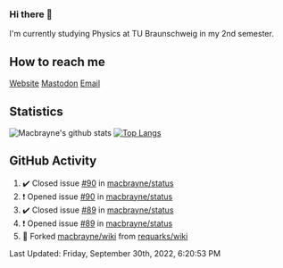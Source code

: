 ### Hi there 👋
I'm currently studying Physics at TU Braunschweig in my 2nd semester.

## How to reach me
[Website](https://florentin-schleuss.de)
[Mastodon](https://norden.social/@florentin)
[Email](mailto:hello@macbrayne.de)

## Statistics
![Macbrayne's github stats](https://github-readme-stats.vercel.app/api?username=macbrayne&count_private=true&show_icons=true&hide_rank=true&custom_title=macbrayne's%20GitHub%20Stats)
[![Top Langs](https://github-readme-stats.vercel.app/api/top-langs/?username=macbrayne&exclude_repo=liftron&layout=compact)](https://github.com/anuraghazra/github-readme-stats)
## GitHub Activity

<!--RECENT_ACTIVITY:start-->
1. ✔️ Closed issue [#90](https://github.com/macbrayne/status/issues/90) in [macbrayne/status](https://github.com/macbrayne/status)
2. ❗️ Opened issue [#90](https://github.com/macbrayne/status/issues/90) in [macbrayne/status](https://github.com/macbrayne/status)
3. ✔️ Closed issue [#89](https://github.com/macbrayne/status/issues/89) in [macbrayne/status](https://github.com/macbrayne/status)
4. ❗️ Opened issue [#89](https://github.com/macbrayne/status/issues/89) in [macbrayne/status](https://github.com/macbrayne/status)
5. 🔱 Forked [macbrayne/wiki](https://github.com/macbrayne/wiki) from [requarks/wiki](https://github.com/requarks/wiki)
<!--RECENT_ACTIVITY:end-->

<!--RECENT_ACTIVITY:last_update-->
Last Updated: Friday, September 30th, 2022, 6:20:53 PM
<!--RECENT_ACTIVITY:last_update_end-->


<!--
**macbrayne/macbrayne** is a ✨ _special_ ✨ repository because its `README.md` (this file) appears on your GitHub profile.

Here are some ideas to get you started:

- 🔭 I’m currently working on ...
- 🌱 I’m currently learning ...
- 👯 I’m looking to collaborate on ...
- 🤔 I’m looking for help with ...
- 💬 Ask me about ...
- 📫 How to reach me: ...
- 😄 Pronouns: ...
- ⚡ Fun fact: ...
-->
